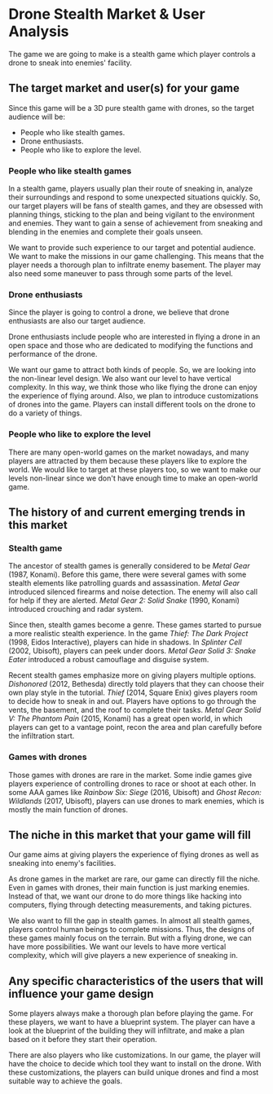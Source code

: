 # Drone Stealth Market & User Analysis

The game we are going to make is a stealth game which player controls a drone to sneak into enemies' facility.

## The target market and user(s) for your game

Since this game will be a 3D pure stealth game with drones, so the target audience will be:

 - People who like stealth games.
 - Drone enthusiasts.
 - People who like to explore the level.

### People who like stealth games

In a stealth game, players usually plan their route of sneaking in, analyze their surroundings and respond to some unexpected situations quickly. So, our target players will be fans of stealth games, and they are obsessed with planning things, sticking to the plan and being vigilant to the environment and enemies. They want to gain a sense of achievement from sneaking and blending in the enemies and complete their goals unseen.

We want to provide such experience to our target and potential audience. We want to make the missions in our game challenging. This means that the player needs a thorough plan to infiltrate enemy basement. The player may also need some maneuver to pass through some parts of the level. 

### Drone enthusiasts

Since the player is going to control a drone, we believe that drone enthusiasts are also our target audience. 

Drone enthusiasts include people who are interested in flying a drone in an open space and those who are dedicated to modifying the functions and performance of the drone.

We want our game to attract both kinds of people. So, we are looking into the non-linear level design. We also want our level to have vertical complexity. In this way, we think those who like flying the drone can enjoy the experience of flying around. Also, we plan to introduce customizations of drones into the game. Players can install different tools on the drone to do a variety of things. 

### People who like to explore the level

There are many open-world games on the market nowadays, and many players are attracted by them because these players like to explore the world. We would like to target at these players too, so we want to make our levels non-linear since we don't have enough time to make an open-world game.

## The history of and current emerging trends in this market

### Stealth game

The ancestor of stealth games is generally considered to be _Metal Gear_ (1987, Konami). Before this game, there were several games with some stealth elements like patrolling guards and assassination. _Metal Gear_ introduced silenced firearms and noise detection. The enemy will also call for help if they are alerted. _Metal Gear 2: Solid Snake_ (1990, Konami) introduced crouching and radar system. 

Since then, stealth games become a genre. These games started to pursue a more realistic stealth experience. In the game _Thief: The Dark Project_ (1998, Eidos Interactive), players can hide in shadows. In _Splinter Cell_ (2002, Ubisoft), players can peek under doors. _Metal Gear Solid 3: Snake Eater_ introduced a robust camouflage and disguise system. 

Recent stealth games emphasize more on giving players multiple options. _Dishonored_ (2012, Bethesda) directly told players that they can choose their own play style in the tutorial. _Thief_ (2014, Square Enix) gives players room to decide how to sneak in and out. Players have options to go through the vents, the basement, and the roof to complete their tasks. _Metal Gear Solid V: The Phantom Pain_ (2015, Konami) has a great open world, in which players can get to a vantage point, recon the area and plan carefully before the infiltration start.

### Games with drones

Those games with drones are rare in the market. Some indie games give players experience of controlling drones to race or shoot at each other. In some AAA games like _Rainbow Six: Siege_ (2016, Ubisoft) and _Ghost Recon: Wildlands_ (2017, Ubisoft), players can use drones to mark enemies, which is mostly the main function of drones. 

## The niche in this market that your game will fill

Our game aims at giving players the experience of flying drones as well as sneaking into enemy's facilities. 

As drone games in the market are rare, our game can directly fill the niche. Even in games with drones, their main function is just marking enemies. Instead of that, we want our drone to do more things like hacking into computers, flying through detecting measurements, and taking pictures.  

We also want to fill the gap in stealth games. In almost all stealth games, players control human beings to complete missions. Thus, the designs of these games mainly focus on the terrain. But with a flying drone, we can have more possibilities. We want our levels to have more vertical complexity, which will give players a new experience of sneaking in. 

## Any specific characteristics of the users that will influence your game design

Some players always make a thorough plan before playing the game. For these players, we want to have a blueprint system. The player can have a look at the blueprint of the building they will infiltrate, and make a plan based on it before they start their operation. 

There are also players who like customizations. In our game, the player will have the choice to decide which tool they want to install on the drone. With these customizations, the players can build unique drones and find a most suitable way to achieve the goals.